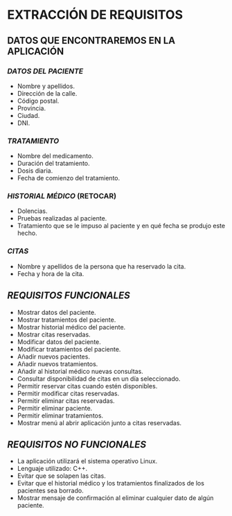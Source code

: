 # **EXTRACCIÓN DE REQUISITOS**
## **DATOS QUE ENCONTRAREMOS EN LA APLICACIÓN**
### *DATOS DEL PACIENTE*
* Nombre y apellidos.
* Dirección de la calle.
* Código postal.
* Provincia.
* Ciudad.
* DNI.

### *TRATAMIENTO*
* Nombre del medicamento.
* Duración del tratamiento.
* Dosis diaria.
* Fecha de comienzo del tratamiento.


### *HISTORIAL MÉDICO*   (RETOCAR)
* Dolencias.
* Pruebas realizadas al paciente.
* Tratamiento que se le impuso al paciente y en qué fecha se produjo este hecho.

### *CITAS*
* Nombre y apellidos de la persona que ha reservado la cita.
* Fecha y hora de la cita.


## *REQUISITOS FUNCIONALES*
* Mostrar datos del paciente.
* Mostrar tratamientos del paciente.
* Mostrar historial médico del paciente.
* Mostrar citas reservadas.
* Modificar datos del paciente.
* Modificar tratamientos del paciente.
* Añadir nuevos pacientes.
* Añadir nuevos tratamientos.
* Añadir al historial médico nuevas consultas.
* Consultar disponibilidad de citas en un día seleccionado.
* Permitir reservar citas cuando estén disponibles.
* Permitir modificar citas reservadas.
* Permitir eliminar citas reservadas.
* Permitir eliminar paciente.
* Permitir eliminar tratamientos.
* Mostrar menú al abrir aplicación junto a citas reservadas.


## *REQUISITOS NO FUNCIONALES*
* La aplicación utilizará el sistema operativo Linux.
* Lenguaje utilizado: C++.
* Evitar que se solapen las citas.
* Evitar que el historial médico y los tratamientos finalizados de los pacientes sea borrado.
* Mostrar mensaje de confirmación al eliminar cualquier dato de algún paciente.
